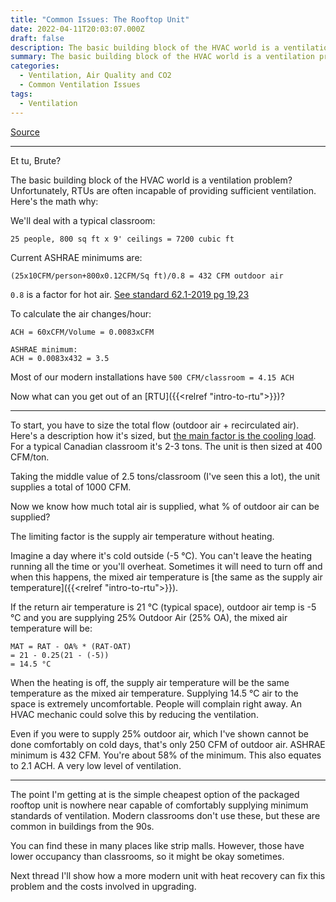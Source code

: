 ```yaml
---
title: "Common Issues: The Rooftop Unit"
date: 2022-04-11T20:03:07.000Z
draft: false
description: The basic building block of the HVAC world is a ventilation problem?
summary: The basic building block of the HVAC world is a ventilation problem?
categories:
  - Ventilation, Air Quality and CO2
  - Common Ventilation Issues
tags:
  - Ventilation
---
```

[Source](https://twitter.com/joeyfox85/status/1513608603277545474)

---

Et tu, Brute?

The basic building block of the HVAC world is a ventilation problem?
Unfortunately, RTUs are often incapable of providing sufficient ventilation. Here's the math why:

We'll deal with a typical classroom:
```
25 people, 800 sq ft x 9' ceilings = 7200 cubic ft
```

Current ASHRAE minimums are:
```
(25x10CFM/person+800x0.12CFM/Sq ft)/0.8 = 432 CFM outdoor air
```

`0.8` is a factor for hot air. [See standard 62.1-2019 pg 19,23](https://www.ashrae.org/technical-resources/standards-and-guidelines)

To calculate the air changes/hour:
```
ACH = 60xCFM/Volume = 0.0083xCFM

ASHRAE minimum:
ACH = 0.0083x432 = 3.5
```

Most of our modern installations have `500 CFM/classroom = 4.15 ACH`

Now what can you get out of an [RTU]({{<relref "intro-to-rtu">}})?

---

To start, you have to size the total flow (outdoor air + recirculated air). Here's a description how it's sized, but [the main factor is the cooling load](https://twitter.com/WBahnfleth/status/1503864258630754311). For a typical Canadian classroom it's 2-3 tons. The unit is then sized at 400 CFM/ton.

Taking the middle value of 2.5 tons/classroom (I've seen this a lot), the unit supplies a total of 1000 CFM.

Now we know how much total air is supplied, what % of outdoor air can be supplied?

The limiting factor is the supply air temperature without heating.

Imagine a day where it's cold outside (-5 °C). You can't leave the heating running all the time or you'll overheat. Sometimes it will need to turn off and when this happens, the mixed air temperature is [the same as the supply air temperature]({{<relref "intro-to-rtu">}}).

If the return air temperature is 21 °C (typical space), outdoor air temp is -5 °C and you are supplying 25% Outdoor Air (25% OA), the mixed air temperature will be:
```
MAT = RAT - OA% * (RAT-OAT)
= 21 - 0.25(21 - (-5))
= 14.5 °C
```

When the heating is off, the supply air temperature will be the same temperature as the mixed air temperature. Supplying 14.5 °C air to the space is extremely uncomfortable. People will complain right away. An HVAC mechanic could solve this by reducing the ventilation. 

Even if you were to supply 25% outdoor air, which I've shown cannot be done comfortably on cold days, that's only 250 CFM of outdoor air. ASHRAE minimum is 432 CFM. You're about 58% of the minimum. This also equates to 2.1 ACH. A very low level of ventilation.

---

The point I'm getting at is the simple cheapest option of the packaged rooftop unit is nowhere near capable of comfortably supplying minimum standards of ventilation. Modern classrooms don't use these, but these are common in buildings from the 90s.

You can find these in many places like strip malls. However, those have lower occupancy than classrooms, so it might be okay sometimes.

Next thread I'll show how a more modern unit with heat recovery can fix this problem and the costs involved in upgrading.